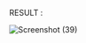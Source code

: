 RESULT :

![Screenshot (39)](https://github.com/HoneyPatel81/PRODIGY_WD_05/assets/119737940/1b3022b1-b8fc-4fcc-9407-4aa55715c815)
